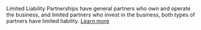 Limited Liability Partnerships have general partners who own and operate the business, and limited partners who invest in the business, both types of partners have limited liability. [Learn more](https://business.nj.gov/pages/llp-lp)
